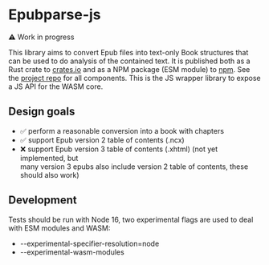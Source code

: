 # Epubparse-js

⚠️  Work in progress  

This library aims to convert Epub files into text-only Book structures
that can be used to do analysis of the contained text.
It is published both as a Rust crate to [crates.io](https://crates.io/crates/epubparse) 
and as a NPM package (ESM module) to [npm](https://www.npmjs.com/package/epubparse-js).
See the [project repo](https://github.com/jannes/epubparse) for all components.
This is the JS wrapper library to expose a JS API for the WASM core.

## Design goals
- ✅ perform a reasonable conversion into a book with chapters
- ✅ support Epub version 2 table of contents (.ncx)
- ❌ support Epub version 3 table of contents (.xhtml) (not yet implemented, but  
  many version 3 epubs also include version 2 table of contents, these should also work)

## Development

Tests should be run with Node 16,
two experimental flags are used to deal with ESM modules and WASM:

- --experimental-specifier-resolution=node
- --experimental-wasm-modules
